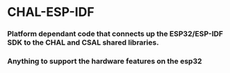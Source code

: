 # CHAL-ESP-IDF
### Platform dependant code that connects up the ESP32/ESP-IDF SDK to the CHAL and CSAL shared libraries. 

### Anything to support the hardware features on the esp32